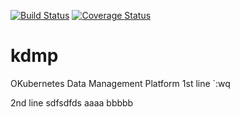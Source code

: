 [![Build Status](https://travis-ci.com/portworx/kdmp.svg?token=tWefhH8sdJxyUN4gFPfF&branch=master)](https://travis-ci.com/portworx/kdmp)
[![Coverage Status](https://coveralls.io/repos/github/portworx/kdmp/badge.svg?branch=master&t=WDMEis)](https://coveralls.io/github/portworx/kdmp?branch=master)

# kdmp

OKubernetes Data Management Platform
1st line 
`:wq


2nd line
sdfsdfds
aaaa
bbbbb

